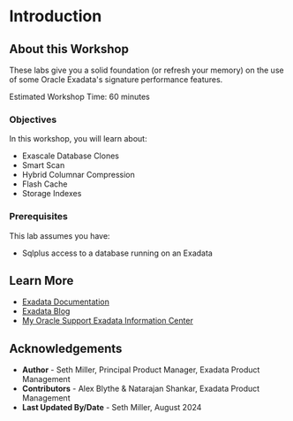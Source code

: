 # Introduction

## About this Workshop

These labs give you a solid foundation (or refresh your memory) on the use of some Oracle Exadata's signature performance features.

Estimated Workshop Time: 60 minutes

### Objectives

In this workshop, you will learn about:
* Exascale Database Clones
* Smart Scan
* Hybrid Columnar Compression
* Flash Cache
* Storage Indexes

### Prerequisites

This lab assumes you have:
* Sqlplus access to a database running on an Exadata

## Learn More

* [Exadata Documentation](https://docs.oracle.com/en/engineered-systems/exadata-database-machine)
* [Exadata Blog](https://blogs.oracle.com/exadata)
* [My Oracle Support Exadata Information Center](https://support.oracle.com/epmos/faces/DocumentDisplay?id=1306791.2)

## Acknowledgements
* **Author** - Seth Miller, Principal Product Manager, Exadata Product Management
* **Contributors** - Alex Blythe & Natarajan Shankar, Exadata Product Management
* **Last Updated By/Date** - Seth Miller, August 2024